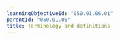 ```yaml
---
learningObjectiveId: "050.01.06.01"
parentId: "050.01.06"
title: Terminology and definitions
---
```


